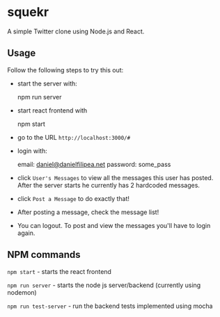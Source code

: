 # squekr

A simple Twitter clone using Node.js and React.


## Usage

Follow the following steps to try this out:

* start the server with:

    npm run server


* start react frontend with

    npm start

* go to the URL `http://localhost:3000/#`

* login with:

    email: daniel@danielfilipea.net
    password: some_pass

* click `User's Messages` to view all the messages this user has posted. After the server starts he currently has 2 hardcoded messages.

* click `Post a Message` to do exactly that!

* After posting a message, check the message list!

* You can logout. To post and view the messages you'll have to login again.


## NPM commands

`npm start` - starts the react frontend

`npm run server` - starts the node js server/backend (currently using nodemon)

`npm run test-server` - run the backend tests implemented using mocha
